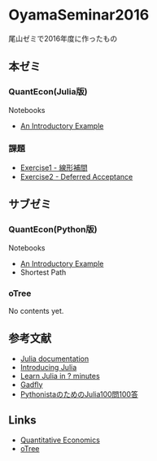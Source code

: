 # OyamaSeminar2016
尾山ゼミで2016年度に作ったもの



## 本ゼミ

### QuantEcon(Julia版)

Notebooks

* [An Introductory Example](http://nbviewer.jupyter.org/github/myuuuuun/oyama_seminar2016/blob/master/quantecon/An%20Introductory%20Example.ipynb)

### 課題

* [Exercise1 - 線形補間](/exercise/ex01)
* [Exercise2 - Deferred Acceptance](/exercise/ex02)

## サブゼミ

### QuantEcon(Python版)

Notebooks

* [An Introductory Example](http://nbviewer.jupyter.org/github/myuuuuun/oyama_seminar2016/blob/master/quantecon_py/An%20Introductory%20Example.ipynb)
* Shortest Path

### oTree

No contents yet.


## 参考文献

* [Julia documentation](http://docs.julialang.org/en/release-0.4/manual/)
* [Introducing Julia](https://en.wikibooks.org/wiki/Introducing_Julia)
* [Learn Julia in ? minutes](https://learnxinyminutes.com/docs/julia/)
* [Gadfly](http://dcjones.github.io/Gadfly.jl/)
* [PythonistaのためのJulia100問100答](http://bicycle1885.hatenablog.com/entry/2014/12/23/170745)

## Links

* [Quantitative Economics](http://quant-econ.net/index.html)
* [oTree](http://www.otree.org/)